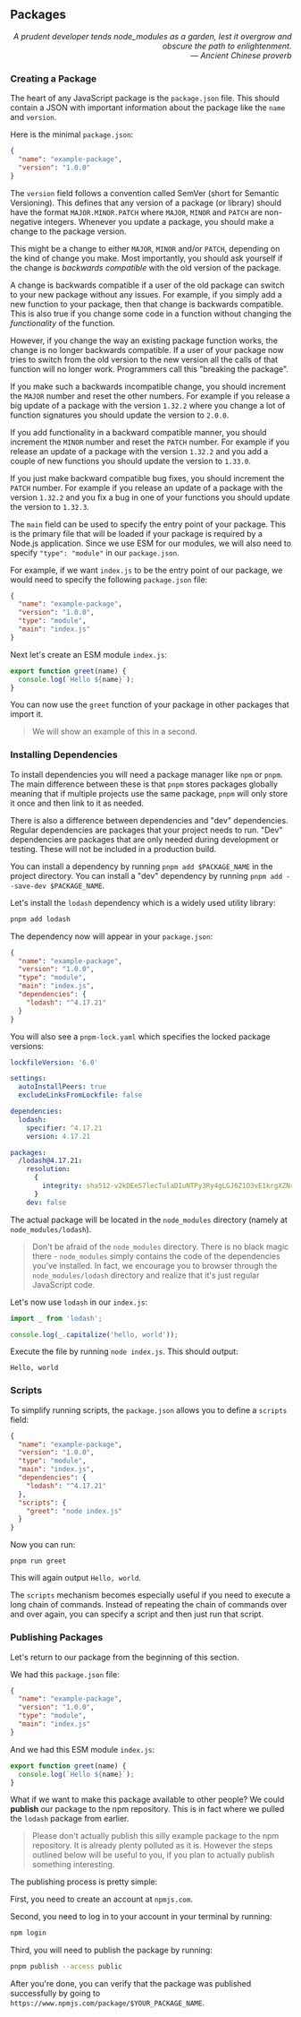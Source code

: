 ## Packages

<div style="text-align: right"> <i>A prudent developer tends node_modules as a garden, lest it overgrow and obscure the path to enlightenment. <br> — Ancient Chinese proverb </i> </div>

### Creating a Package

The heart of any JavaScript package is the `package.json` file.
This should contain a JSON with important information about the package like the `name` and `version`.

Here is the minimal `package.json`:

```json
{
  "name": "example-package",
  "version": "1.0.0"
}
```

The `version` field follows a convention called SemVer (short for Semantic Versioning).
This defines that any version of a package (or library) should have the format `MAJOR.MINOR.PATCH` where `MAJOR`, `MINOR` and `PATCH` are non-negative integers.
Whenever you update a package, you should make a change to the package version.

This might be a change to either `MAJOR`, `MINOR` and/or `PATCH`, depending on the kind of change you make.
Most importantly, you should ask yourself if the change is _backwards compatible_ with the old version of the package.

A change is backwards compatible if a user of the old package can switch to your new package without any issues.
For example, if you simply add a new function to your package, then that change is backwards compatible.
This is also true if you change some code in a function without changing the _functionality_ of the function.

However, if you change the way an existing package function works, the change is no longer backwards compatible.
If a user of your package now tries to switch from the old version to the new version all the calls of that function will no longer work.
Programmers call this "breaking the package".

If you make such a backwards incompatible change, you should increment the `MAJOR` number and reset the other numbers.
For example if you release a big update of a package with the version `1.32.2` where you change a lot of function signatures you should update the version to `2.0.0`.

If you add functionality in a backward compatible manner, you should increment the `MINOR` number and reset the `PATCH` number.
For example if you release an update of a package with the version `1.32.2` and you add a couple of new functions you should update the version to `1.33.0`.

If you just make backward compatible bug fixes, you should increment the `PATCH` number.
For example if you release an update of a package with the version `1.32.2` and you fix a bug in one of your functions you should update the version to `1.32.3`.

The `main` field can be used to specify the entry point of your package.
This is the primary file that will be loaded if your package is required by a Node.js application.
Since we use ESM for our modules, we will also need to specify `"type": "module"` in our `package.json`.

For example, if we want `index.js` to be the entry point of our package, we would need to specify the following `package.json` file:

```json
{
  "name": "example-package",
  "version": "1.0.0",
  "type": "module",
  "main": "index.js"
}
```

Next let's create an ESM module `index.js`:

```js
export function greet(name) {
  console.log(`Hello ${name}`);
}
```

You can now use the `greet` function of your package in other packages that import it.

> We will show an example of this in a second.

### Installing Dependencies

To install dependencies you will need a package manager like `npm` or `pnpm`.
The main difference between these is that `pnpm` stores packages globally meaning that if multiple projects use the same package, `pnpm` will only store it once and then link to it as needed.

There is also a difference between dependencies and "dev" dependencies.
Regular dependencies are packages that your project needs to run.
"Dev" dependencies are packages that are only needed during development or testing.
These will not be included in a production build.

You can install a dependency by running `pnpm add $PACKAGE_NAME` in the project directory.
You can install a "dev" dependency by running `pnpm add --save-dev $PACKAGE_NAME`.

Let's install the `lodash` dependency which is a widely used utility library:

```js
pnpm add lodash
```

The dependency now will appear in your `package.json`:

```json
{
  "name": "example-package",
  "version": "1.0.0",
  "type": "module",
  "main": "index.js",
  "dependencies": {
    "lodash": "^4.17.21"
  }
}
```

You will also see a `pnpm-lock.yaml` which specifies the locked package versions:

```yaml
lockfileVersion: '6.0'

settings:
  autoInstallPeers: true
  excludeLinksFromLockfile: false

dependencies:
  lodash:
    specifier: ^4.17.21
    version: 4.17.21

packages:
  /lodash@4.17.21:
    resolution:
      {
        integrity: sha512-v2kDEe57lecTulaDIuNTPy3Ry4gLGJ6Z1O3vE1krgXZNrsQ+LFTGHVxVjcXPs17LhbZVGedAJv8XZ1tvj5FvSg==,
      }
    dev: false
```

The actual package will be located in the `node_modules` directory (namely at `node_modules/lodash`).

> Don't be afraid of the `node_modules` directory.
> There is no black magic there - `node_modules` simply contains the code of the dependencies you've installed.
> In fact, we encourage you to browser through the `node_modules/lodash` directory and realize that it's just regular JavaScript code.

Let's now use `lodash` in our `index.js`:

```js
import _ from 'lodash';

console.log(_.capitalize('hello, world'));
```

Execute the file by running `node index.js`.
This should output:

```
Hello, world
```

### Scripts

To simplify running scripts, the `package.json` allows you to define a `scripts` field:

```json
{
  "name": "example-package",
  "version": "1.0.0",
  "type": "module",
  "main": "index.js",
  "dependencies": {
    "lodash": "^4.17.21"
  },
  "scripts": {
    "greet": "node index.js"
  }
}
```

Now you can run:

```
pnpm run greet
```

This will again output `Hello, world`.

The `scripts` mechanism becomes especially useful if you need to execute a long chain of commands.
Instead of repeating the chain of commands over and over again, you can specify a script and then just run that script.

### Publishing Packages

Let's return to our package from the beginning of this section.

We had this `package.json` file:

```json
{
  "name": "example-package",
  "version": "1.0.0",
  "type": "module",
  "main": "index.js"
}
```

And we had this ESM module `index.js`:

```js
export function greet(name) {
  console.log(`Hello ${name}`);
}
```

What if we want to make this package available to other people?
We could **publish** our package to the npm repository.
This is in fact where we pulled the `lodash` package from earlier.

> Please don't actually publish this silly example package to the npm repository.
> It is already plenty polluted as it is.
> However the steps outlined below will be useful to you, if you plan to actually publish something interesting.

The publishing process is pretty simple:

First, you need to create an account at `npmjs.com`.

Second, you need to log in to your account in your terminal by running:

```sh
npm login
```

Third, you will need to publish the package by running:

```sh
pnpm publish --access public
```

After you're done, you can verify that the package was published successfully by going to `https://www.npmjs.com/package/$YOUR_PACKAGE_NAME`.
